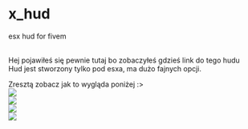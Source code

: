 # x_hud
esx hud for fivem 

<br> 
Hej pojawiłeś się pewnie tutaj bo zobaczyłeś gdzieś link do tego hudu
<br>
Hud jest stworzony tylko pod esxa, ma dużo fajnych opcji.

Zresztą zobacz jak to wygląda poniżej :>
<br>
<img src="https://i.imgur.com/JJc0Dxy.png" />
<br>
<img src="https://i.imgur.com/ba4uYEi.png" />
<br>
<img src="https://i.imgur.com/M9PYbUH.png" />
<br>
 <img src="https://i.imgur.com/twKY6Nz.png" />

